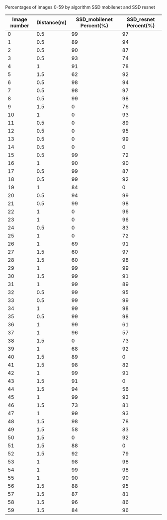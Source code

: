 Percentages of images 0-59 by algorithm  SSD mobilenet and SSD resnet


| Image number     | Distance(m)  |  SSD_mobilenet Percent(%)| SSD_resnet Percent(%) |   
| -------------    | -------------| -------------------- | --------------------      | 
|       0          |       0.5    |           99         |           97              |
|       1          |       0.5    |           89         |           94              |     
|       2          |       0.5    |           90         |           87              |   
|       3          |       0.5    |           93         |           74              |  
|       4          |        1     |           91         |           78              |
|       5          |       1.5    |           62         |           92              |
|       6          |       0.5    |           98         |           94              |
|       7          |       0.5    |           98         |           97              |
|       8          |       0.5    |           99         |           98              |
|       9          |       1.5    |           0          |           76              |
|       10         |        1     |           0          |           93              |
|       11         |       0.5    |           0          |           89              |
|       12         |       0.5    |           0          |           95              |
|       13         |       0.5    |           0          |           99              |
|       14         |       0.5    |           0          |           0               |
|       15         |       0.5    |           99         |           72              |
|       16         |        1     |           90         |           90              |
|       17         |       0.5    |           99         |           87              |
|       18         |       0.5    |           99         |           92              |
|       19         |        1     |           84         |           0               |
|       20         |       0.5    |           94         |           99              |
|       21         |       0.5    |           99         |           98              |
|       22         |        1     |           0          |           96              |
|       23         |        1     |           0          |           96              |
|       24         |       0.5    |           0          |           83              |
|       25         |        1     |           0          |           72              |
|       26         |        1     |           69         |           91              |
|       27         |       1.5    |           60         |           97              |
|       28         |       1.5    |           60         |           98              |
|       29         |        1     |           99         |           99              |
|       30         |       1.5    |           99         |           91              |
|       31         |        1     |           99         |           89              |
|       32         |       0.5    |           99         |           95              |
|       33         |       0.5    |           99         |           99              |
|       34         |        1     |           99         |           98              |
|       35         |       0.5    |           99         |           98              |
|       36         |        1     |           99         |           61              |
|       37         |        1     |           96         |           57              |
|       38         |       1.5    |           0          |           73              |
|       39         |        1     |           68         |           92              |
|       40         |       1.5    |           89         |           0               |
|       41         |       1.5    |           98         |           82              |
|       42         |        1     |           99         |           91              |
|       43         |       1.5    |           91         |           0               |
|       44         |       1.5    |           94         |           56              |
|       45         |        1     |           99         |           93              |
|       46         |       1.5    |           73         |           81              |
|       47         |        1     |           99         |           93              |
|       48         |       1.5    |           98         |           78              |
|       49         |       1.5    |           58         |           83              |
|       50         |       1.5    |           0          |           92              |
|       51         |       1.5    |           88         |           0               |
|       52         |       1.5    |           92         |           79              |
|       53         |        1     |           98         |           98              |
|       54         |        1     |           99         |           98              |
|       55         |        1     |           90         |           90              |
|       56         |       1.5    |           88         |           95              |
|       57         |       1.5    |           87         |           81              |
|       58         |       1.5    |           96         |           86              |
|       59         |       1.5    |           84         |           96              |
